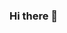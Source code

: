 ### Hi there 👋

<!--
**fatimahsy/fatimahsy** is a ✨ _special_ ✨ repository because its `README.md` (this file) appears on your GitHub profile.

Welcome to My GitHub Profile! 🌟

Hello! I'm [Your Name], a passionate and dedicated third-year student at the University of Toronto, majoring in Economics with minors in Statistics and Environmental Ethics. I am deeply fascinated by the intersection of economics and environmental sustainability and how statistical tools can be leveraged to solve complex environmental issues.

About Me
👨‍🎓 University of Toronto | Bachelor of Arts in Economics
📚 Minors: Statistics and Environmental Ethics
🌍 Passionate about leveraging economic principles to promote environmental sustainability.
📈 Adept in quantitative analysis, statistical modeling, and data visualization.
💼 Aspiring to contribute to research and policy-making that fosters sustainable development.
Skills
Languages: Python (Pandas, NumPy, Matplotlib), R, SQL
Tools & Technologies: Jupyter Notebook, RStudio, Git, LaTeX
Soft Skills: Analytical Thinking, Communication, Teamwork, Problem-Solving
Projects
Here are a few projects I've worked on that showcase my skills and interests in economics, statistics, and environmental ethics:

Economic Analysis of Renewable Energy Sources: An econometric study examining the impact of renewable energy adoption on economic growth.
Statistical Modeling of Environmental Data: Utilizing R to analyze and model environmental data to predict pollution trends.
Ethical Implications of Climate Policies: A research paper exploring the ethical considerations in formulating climate change policies.

-->
